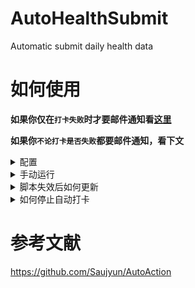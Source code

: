 # AutoHealthSubmit
Automatic submit daily health data
# 如何使用
**如果你仅在`打卡失败`时才要邮件通知看[这里](https://github.com/Windmill-City/AutoHealthSubmit/tree/no-mail)**

**如果你`不论打卡是否失败`都要邮件通知，看下文**
<details>
<summary>配置</summary>

0. 首先你要注册个163邮箱来发送邮件
![开通邮件服务](https://github.com/Windmill-City/AutoHealthSubmit/blob/main/开通邮件服务.png)
![授权](https://github.com/Windmill-City/AutoHealthSubmit/blob/main/授权.png)
1. 点击右上角的`Fork`复制一份你的副本
2. 然后在`Settings->Secrets`里面添加你的账号密码和邮箱信息

  在 New Secret 的 Name 填下面`大写`的变量名称，不能变
  - `USERID` -- 学号
  - `USERPASS` -- 密码
  - `MAIL_USERNAME` -- 用来发送邮件的163邮箱
  - `MAIL_PASSWORD` -- 163邮箱的授权密码(不是登录密码)
  - `MAIL_RESULT` -- 用来接收打卡情况的邮箱，用`,`分隔多个邮箱
![操作流程](https://github.com/Windmill-City/AutoHealthSubmit/blob/main/操作流程.png)
3. **点`Action`，里面会提示你Action是`关闭(Disabled)`的，你要`Enable`它**
</details>

<details>
<summary>手动运行</summary>

**这个脚本每天6：00自动触发**

点击右上角的Star测试运行，运行一次之后要UnStar再Star才会再运行
![运行](https://github.com/Windmill-City/AutoHealthSubmit/blob/main/运行.png)

点`Action`看运行状态
![运行状态](https://github.com/Windmill-City/AutoHealthSubmit/blob/main/运行状态.png)
</details>

<details>
<summary>脚本失效后如何更新</summary>

1. 首先点击`compare`
![比较](https://github.com/Windmill-City/AutoHealthSubmit/blob/main/比较.png)
2. 然后选择仓库和分支，左边是你的右边是我的
![选择分支](https://github.com/Windmill-City/AutoHealthSubmit/blob/main/选择分支.png)
**如果你切换了默认分支为`main`，你要在左右两边都选`main`**
3. 点`Create pull request`两次
![创建pr](https://github.com/Windmill-City/AutoHealthSubmit/blob/main/创建pr.png)
![创建pr2](https://github.com/Windmill-City/AutoHealthSubmit/blob/main/创建pr2.png)
4. 点`Merge pull request`
![merge](https://github.com/Windmill-City/AutoHealthSubmit/blob/main/merge.png)
</details>

<details>
<summary>如何停止自动打卡</summary>

在`Settings->Action`里面选择`Disable Action`
![停止打卡](https://github.com/Windmill-City/AutoHealthSubmit/blob/main/停止打卡.png)
</details>

# 参考文献
https://github.com/Saujyun/AutoAction

